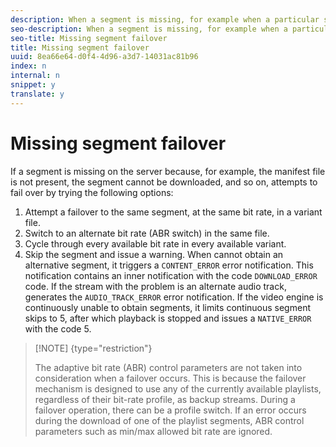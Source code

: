 ```yaml
---
description: When a segment is missing, for example when a particular segment fails to download, attempts to recover through a variety of failover attempts. If it cannot recover, it issues an error.
seo-description: When a segment is missing, for example when a particular segment fails to download, attempts to recover through a variety of failover attempts. If it cannot recover, it issues an error.
seo-title: Missing segment failover
title: Missing segment failover
uuid: 8ea66e64-d0f4-4d96-a3d7-14031ac81b96
index: n
internal: n
snippet: y
translate: y
---
```


# Missing segment failover

If a segment is missing on the server because, for example, the manifest file is not present, the segment cannot be downloaded, and so on,  <!-- PH element: phrases/primetime-sdk-name --> attempts to fail over by trying the following options:

1. Attempt a failover to the same segment, at the same bit rate, in a variant file.
1. Switch to an alternate bit rate (ABR switch) in the same file.
1. Cycle through every available bit rate in every available variant.
1. Skip the segment and issue a warning.
When  <!-- PH element: phrases/primetime-sdk-name --> cannot obtain an alternative segment, it triggers a `CONTENT_ERROR` error notification. This notification contains an inner notification with the code `DOWNLOAD_ERROR` code. If the stream with the problem is an alternate audio track,  <!-- PH element: phrases/primetime-sdk-name --> generates the `AUDIO_TRACK_ERROR` error notification. 
If the video engine is continuously unable to obtain segments, it limits continuous segment skips to 5, after which playback is stopped and  <!-- PH element: phrases/primetime-sdk-name --> issues a `NATIVE_ERROR` with the code 5. 

>[!NOTE] {type="restriction"}
>
>The adaptive bit rate (ABR) control parameters are not taken into consideration when a failover occurs. This is because the failover mechanism is designed to use any of the currently available playlists, regardless of their bit-rate profile, as backup streams.
>During a failover operation, there can be a profile switch. If an error occurs during the download of one of the playlist segments, ABR control parameters such as min/max allowed bit rate are ignored.


